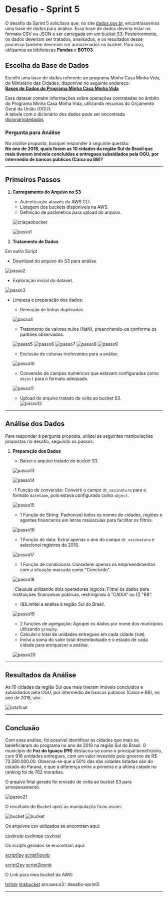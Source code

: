 # Desafio - Sprint 5

O desafio da Sprint 5 solicitava que, no site [dados.gov.br](https://dados.gov.br), encontrássemos uma base de dados para análise. Essa base de dados deveria estar no formato CSV ou JSON e ser carregada em um bucket S3. Posteriormente, os dados deveriam ser tratados, analisados, e os resultados desse processo também deveriam ser armazenados no bucket. Para isso, utilizamos as bibliotecas **Pandas** e **BOTO3**.

## Escolha da Base de Dados

Escolhi uma base de dados referente ao programa Minha Casa Minha Vida, do Ministério das Cidades, disponível no seguinte endereço:  
[**Bases de Dados do Programa Minha Casa Minha Vida**](https://www.gov.br/cidades/pt-br/acesso-a-informacao/acoes-e-programas/habitacao/programa-minha-casa-minha-vida/bases-de-dados-do-programa-minha-casa-minha-vida)

Esse dataset contém informações sobre operações contratadas no âmbito do Programa Minha Casa Minha Vida, utilizando recursos do Orçamento Geral da União (OGU).  
A tabela com o dicionário dos dados pode ser encontrada [dicionáriodedados](../Desafio/arquivoscsv/dicionariodedados/Dicionario_dos_conjuntos_de_dados_MCMV__FGTS_e_OGU.pdf)

### Pergunta para Análise

Na análise proposta, busquei responder à seguinte questão:  
**No ano de 2018, quais foram as 10 cidades da região Sul do Brasil que mais tiveram imóveis concluídos e entregues subsidiados pela OGU, por intermédio de bancos públicos (Caixa ou BB)?**

---

## Primeiros Passos

1. **Carregamento do Arquivo no S3**  
   - Autenticação através do AWS CLI.  
   - Listagem dos buckets disponíveis na AWS.  
   - Definição de parâmetros para upload do arquivo.  

   ![criaçaobucket](../Evidencias/tratamento%20de%20dados/criacaobucket.png)

   ![passo1](../Evidencias/tratamento%20de%20dados/tratamento00.png)

   
2. **Tratamento de Dados**  

 Em outro Script 
   - Download do arquivo do S3 para análise.  

   ![passo2](../Evidencias/tratamento%20de%20dados/tratamento1.png)


   - Exploração inicial do dataset.  

   ![passo3](../Evidencias/tratamento%20de%20dados/tratamento2.png)


   - Limpeza e preparação dos dados:
  
     - Remoção de linhas duplicadas.  

     ![passo4](../Evidencias/tratamento%20de%20dados/tratamento3.png)


     - Tratamento de valores nulos (NaN), preenchendo-os conforme os padrões observados.  

     ![passo5](../Evidencias/tratamento%20de%20dados/tratamento4.png)
     ![passo6](../Evidencias/tratamento%20de%20dados/tratamento5.png)
     ![passo7](../Evidencias/tratamento%20de%20dados/tratamento6.png)
     ![passo8](../Evidencias/tratamento%20de%20dados/tratamento7.png)
     ![passo9](../Evidencias/tratamento%20de%20dados/tratamento8.png)

     - Exclusão de colunas irrelevantes para a análise.  

     ![passo10](../Evidencias/tratamento%20de%20dados/tratamento9.png)


     - Conversão de campos numéricos que estavam configurados como `object` para o formato adequado.

     ![passo11](../Evidencias/tratamento%20de%20dados/tratamento10.png)

     - Upload do arquivo tratado de volta ao bucket S3.  
     ![passo12](../Evidencias/tratamento%20de%20dados/tratamento11.png)

   

---

## Análise dos Dados

Para responder à pergunta proposta, utilizei as seguintes manipulações propostas no desafio, seguindo os  passos:

1. **Preparação dos Dados**  
   - Baixei o arquivo tratado do bucket S3.  

   ![passo13](../Evidencias/analise%20de%20dados/analise1.png) 

   ![passo14](../Evidencias/analise%20de%20dados/analise2.png) 



   -1 Função de conversão: Converti o campo `dt_assinatura` para o formato `datetime`, pois estava configurado como `object`. 

   ![passo15](../Evidencias/analise%20de%20dados/analise3.png) 

   - 1 Função de String: Padronizei todos os nomes de cidades, regiões e agentes financeiros em letras maiúsculas para facilitar os filtros.  

   ![passo16](../Evidencias/analise%20de%20dados/analise4.png) 

   - 1 Função de data: Extraí apenas o ano do campo `dt_assinatura` e selecionei registros de 2018.  

   ![passo17](../Evidencias/analise%20de%20dados/analise5.png) 

   - 1 Função de condicional: Considerei apenas os empreendimentos com a situação marcada como "Concluído".  

   ![passo18](../Evidencias/analise%20de%20dados/analise6.png) 

   -Clausula utilizando dois operadores lógicos: Filtrei os dados para instituições financeiras públicas, restringindo à "CAIXA" ou (|) "BB".  

   - (&)Limitei a análise à região Sul do Brasil.  

   ![passo19](../Evidencias/analise%20de%20dados/analise7.png) 
   
   - 2 funções de agregação: Agrupei os dados por nome dos municípios utilizando `groupby`.  
   - Calculei o total de unidades entregues em cada cidade (`SUM`).  
   - Incluí a soma do valor total desembolsado e o estado de cada cidade para enriquecer a análise.  

   ![passo20](../Evidencias/analise%20de%20dados/analise8.png) 
  

---

## Resultados da Análise

As 10 cidades da região Sul que mais tiveram imóveis concluídos e subsidiados pela OGU, por intermédio de bancos públicos (Caixa e BB), no ano de 2018, são:  

![listafinal](../Evidencias/analise%20de%20dados/listafinal.png) 

---

## Conclusão

Com essa análise, foi possível identificar as cidades que mais se beneficiaram do programa no ano de 2018 na região Sul do Brasil. O município de **Foz do Iguaçu (PR)** destacou-se como o principal beneficiário, com 916 unidades entregues, com um valor investido pelo governo de R$ 73.280.000.00. Observa-se que a 50% das das cidades listadas são do estado do Paraná, e que a diferença entre a primeira e a última cidade no ranking foi de 762 moradias.  

O arquivo final gerado foi enviado de volta ao bucket S3 para armazenamento.

 ![passo21](../Evidencias/analise%20de%20dados/analise9.png) 

 O resultado do Bucket após as manipulaçõs ficou assim:

 ![bucket](../Evidencias/tratamento%20de%20dados/bucket.png)
 ![bucket](../Evidencias/tratamento%20de%20dados/bucket2.png)

 Os arquivos csv utilizados se encontram aqui:

 [csvbruto](../Desafio/arquivoscsv/1arquivobaixado/dadosogu_baixado.csv)
 [csvlimpo](../Desafio/arquivoscsv/2arquivotratado/dadosok.csv)
 [csvfinal](../Desafio/arquivoscsv/3arquivoanalise/analisecidades.csv)

 Os scripts gerados se encontram aqui:

[script1py](../Desafio/script01/upload.py)
[script1ipynb](../Desafio/script01/upload.ipynb)

[script2py](../Desafio/script02/desafiosprint5.py)
[script2ipynb](../Desafio/script02/desafiosprint5.ipynb)


O Link para meu bucket da AWS:

[txtlink](../Desafio/linkparabucket.txt)
[linkbucket](https://desafio-sprint5.s3.us-east-1.amazonaws.com/uploads/)
arn:aws:s3:::desafio-sprint5





--- 

